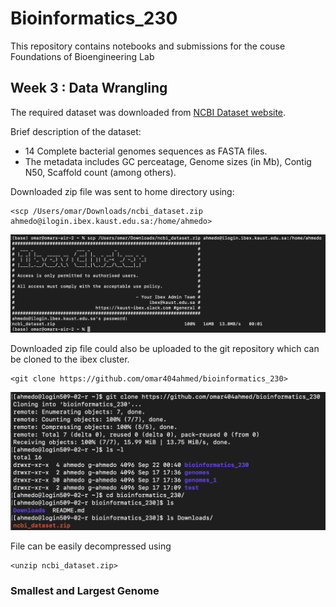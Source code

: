 # Bioinformatics_230
This repository contains notebooks and submissions for the couse Foundations of Bioengineering Lab
## Week 3 : Data Wrangling

The required dataset was downloaded from [NCBI Dataset website](https://www.ncbi.nlm.nih.gov/datasets/genome/?taxon=2&assembly_level=3:3&release_year=1980:2001).

Brief description of the dataset:
* 14 Complete bacterial genomes sequences as FASTA files.
* The metadata includes GC perceatage, Genome sizes (in Mb), Contig N50, Scaffold count (among others).

Downloaded zip file was sent to home directory using:

```
<scp /Users/omar/Downloads/ncbi_dataset.zip ahmedo@ilogin.ibex.kaust.edu.sa:/home/ahmedo>
```

![Alt text](/Screenshots/send.png?raw=true)


Downloaded zip file could also be uploaded to the git repository which can be cloned to the ibex cluster.

```
<git clone https://github.com/omar404ahmed/bioinformatics_230>
```

<!--- image 1 here--->
![Alt text](/Screenshots/Clone.png?raw=true)


File can be easily decompressed using 

```
<unzip ncbi_dataset.zip>
```

### Smallest and Largest Genome


